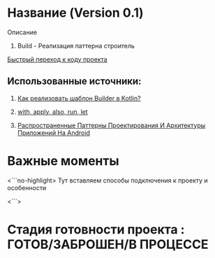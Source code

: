 # Название (Version 0.1)


Описание
1. Build - Реализация паттерна строитель

[Быстрый переход к коду проекта](https://github.com/Sguruu/Teaching-project-on-technology-and-others/tree/TeachingBasicProjects/src/builder)

## Использованные источники:
1. [Как реализовать шаблон Builder в Kotlin?](https://coderoad.ru/36140791/%D0%9A%D0%B0%D0%BA-%D1%80%D0%B5%D0%B0%D0%BB%D0%B8%D0%B7%D0%BE%D0%B2%D0%B0%D1%82%D1%8C-%D1%88%D0%B0%D0%B1%D0%BB%D0%BE%D0%BD-Builder-%D0%B2-Kotlin)

2. [with, apply, also, run, let](http://developer.alexanderklimov.ru/android/kotlin/with-apply-also.php)

3. [Распространенные Паттерны Проектирования И Архитектуры Приложений На Android](https://swiftbook.ru/post/tutorials/common-design-patterns-and-app-architectures-for-android/)
##

# Важные моменты 
<```no-highlight>
Тут вставляем способы подключения к проекту и особенности 

<```>
# Стадия готовности проекта : ГОТОВ/ЗАБРОШЕН/В ПРОЦЕССЕ 


